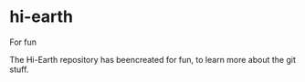 # hi-earth
For fun

The Hi-Earth repository has beencreated for fun, to learn more about the git stuff.
